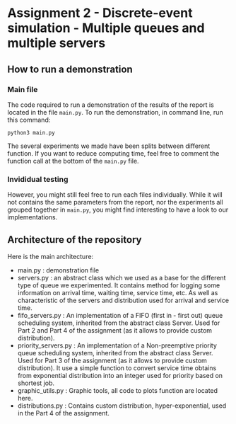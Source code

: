 # Assignment 2 -  Discrete-event simulation - Multiple queues and multiple servers

##  How to run a demonstration

### Main file

The code required to run a demonstration of the results of the report is located in the file `main.py`.
To run the demonstration, in command line, run this command:

```
python3 main.py
```

The several experiments we made have been splits between different function. If you want to reduce computing time, 
feel free to comment the function call at the bottom of the `main.py` file.

###  Invididual testing

However, you might still feel free to run each files individually. 
While it will not contains the same parameters from the report, nor the experiments all grouped together in `main.py`, 
you might find interesting to have a look to our implementations.

## Architecture of the repository

Here is the main architecture:

- main.py : demonstration file
- servers.py : an abstract class which we used as a base for the different type of queue we experimented. It
contains method for logging some information on arrival time, waiting time, service time, etc. As well as characteristic
of the servers and distribution used for arrival and service time.
- fifo_servers.py : An implementation of a FIFO (first in - first out) queue scheduling system, inherited from the 
abstract class Server. Used for Part 2  and Part 4 of the assignment (as it allows to provide custom distribution).
- priority_servers.py : An implementation of a Non-preemptive priority queue scheduling system, inherited from the 
abstract class Server. Used for Part 3 of the assignment (as it allows to provide custom distribution). It use
a simple function to convert service time obtains from exponential distribution into an integer used for priority based
on shortest job.
- graphic_utils.py : Graphic tools, all code to plots function are located here.
- distributions.py : Contains custom distribution, hyper-exponential, used in the Part 4 of the assignment.

